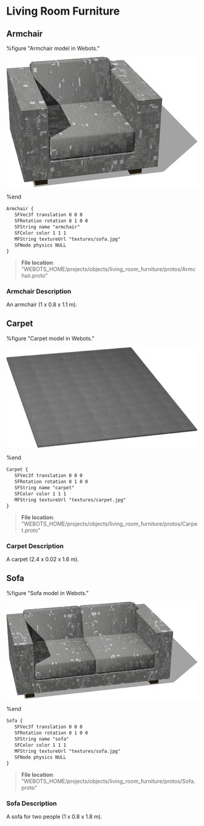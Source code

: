 # Living Room Furniture

## Armchair

%figure "Armchair model in Webots."

![Armchair](images/objects/living_room_furniture/Armchair/model.png)

%end

```
Armchair {
   SFVec3f translation 0 0 0
   SFRotation rotation 0 1 0 0
   SFString name "armchair"
   SFColor color 1 1 1
   MFString textureUrl "textures/sofa.jpg"
   SFNode physics NULL
}
```

> **File location**: "WEBOTS\_HOME/projects/objects/living_room_furniture/protos/Armchair.proto"

### Armchair Description

An armchair (1 x 0.8 x 1.1 m).

## Carpet

%figure "Carpet model in Webots."

![Carpet](images/objects/living_room_furniture/Carpet/model.png)

%end

```
Carpet {
   SFVec3f translation 0 0 0
   SFRotation rotation 0 1 0 0
   SFString name "carpet"
   SFColor color 1 1 1
   MFString textureUrl "textures/carpet.jpg"
}
```

> **File location**: "WEBOTS\_HOME/projects/objects/living_room_furniture/protos/Carpet.proto"

### Carpet Description

A carpet (2.4 x 0.02 x 1.6 m).

## Sofa

%figure "Sofa model in Webots."

![Sofa](images/objects/living_room_furniture/Sofa/model.png)

%end

```
Sofa {
   SFVec3f translation 0 0 0
   SFRotation rotation 0 1 0 0
   SFString name "sofa"
   SFColor color 1 1 1
   MFString textureUrl "textures/sofa.jpg"
   SFNode physics NULL
}
```

> **File location**: "WEBOTS\_HOME/projects/objects/living_room_furniture/protos/Sofa.proto"

### Sofa Description

A sofa for two people (1 x 0.8 x 1.8 m).

